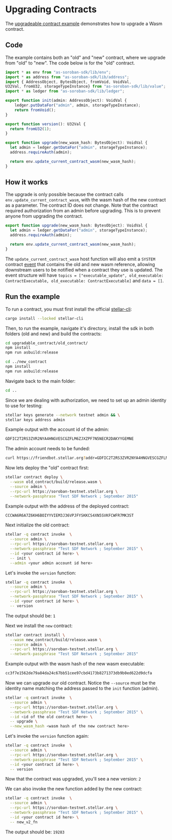# Upgrading Contracts

The [upgradeable contract example](https://github.com/Soneso/as-soroban-examples/tree/main/upgradable_contract) demonstrates how to upgrade a Wasm contract.


## Code

The example contains both an "old" and "new" contract, where we upgrade from "old" to "new". The code below is for the "old" contract.


```typescript
import * as env from "as-soroban-sdk/lib/env";
import * as address from "as-soroban-sdk/lib/address";
import { AddressObject, BytesObject, fromVoid, VoidVal, 
U32Val, fromU32, storageTypeInstance} from "as-soroban-sdk/lib/value";
import * as ledger from "as-soroban-sdk/lib/ledger";

export function init(admin: AddressObject): VoidVal {
    ledger.putDataFor("admin", admin, storageTypeInstance);
    return fromVoid();
}

export function version(): U32Val {
  return fromU32(1);
}

export function upgrade(new_wasm_hash: BytesObject): VoidVal {
  let admin = ledger.getDataFor("admin", storageTypeInstance);
  address.requireAuth(admin);

  return env.update_current_contract_wasm(new_wasm_hash);
}
```

## How it works

The upgrade is only possible because the contract calls `env.update_current_contract_wasm`, with the wasm hash of the new contract as a parameter. The contract ID does not change. Note that the contract required authorization from an admin before upgrading. This is to prevent anyone from upgrading the contract.

```typescript
export function upgrade(new_wasm_hash: BytesObject): VoidVal {
  let admin = ledger.getDataFor("admin", storageTypeInstance);
  address.requireAuth(admin);

  return env.update_current_contract_wasm(new_wasm_hash);
}
```

The `update_current_contract_wasm` host function will also emit a `SYSTEM` contract [event](https://soroban.stellar.org/docs/fundamentals-and-concepts/events#event-types) that contains the old and new wasm reference, allowing downstream users to be notified when a contract they use is updated. The event structure will have `topics = ["executable_update", old_executable: ContractExecutable, old_executable: ContractExecutable]` and `data = []`.


## Run the example

To run a contract, you must first install the official [stellar-cli](https://soroban.stellar.org/docs/getting-started/setup):

```sh
cargo install --locked stellar-cli
```

Then, to run the example, navigate it's directory, install the sdk in both folders (old and new) and build the contracts:

```sh
cd upgradable_contract/old_contract/
npm install
npm run asbuild:release

cd ../new_contract
npm install
npm run asbuild:release
```

Navigate back to the main folder:

```sh
cd ..
```

Since we are dealing with authorization, we need to set up an admin identity to use for testing:

```sh
stellar keys generate --network testnet admin && \
stellar keys address admin
```

Example output with the account id of the admin:
```sh
GDFIC2T2RS3ZVR2NYA4HNGVESCGZFLM6ZJXZPF7N5NECR2DAKYYGEMNE
```

The admin account needs to be funded:
```sh
curl https://friendbot.stellar.org?addr=GDFIC2T2RS3ZVR2NYA4HNGVESCGZFLM6ZJXZPF7N5NECR2DAKYYGEMNE
```

Now lets deploy the "old" contract first:
```sh
stellar contract deploy \
  --wasm old_contract/build/release.wasm \
  --source admin \
  --rpc-url https://soroban-testnet.stellar.org \
  --network-passphrase "Test SDF Network ; September 2015"
```

Example output with the address of the deployed contract:
```sh
CCCWA6R6A7Z6KH6BOIYYVIEM3J36VPJFYSKKCS4XN5SVKFCWFR7MK3ST
```

Next initialize the old contract:
```sh
stellar -q contract invoke  \
  --source admin \
  --rpc-url https://soroban-testnet.stellar.org \
  --network-passphrase "Test SDF Network ; September 2015" \
  --id <your contract id here> \
  -- init \
  --admin <your admin account id here>
```

Let's invoke the `version` function:
```sh
stellar -q contract invoke  \
  --source admin \
  --rpc-url https://soroban-testnet.stellar.org \
  --network-passphrase "Test SDF Network ; September 2015" \
  --id <your contract id here> \
  -- version
```

The output should be:
`1`

Next we install the `new` contract:

```sh
stellar contract install \
  --wasm new_contract/build/release.wasm \
  --source admin \
  --rpc-url https://soroban-testnet.stellar.org \
  --network-passphrase "Test SDF Network ; September 2015"
```

Example output with the wasm hash of the new wasm executable:
```sh
cc3f7e1562de79a84da24c67bb51cee97cbd4173b8271373db9b0ed622d9dcfa
```

Now we can upgrade our old contract. Notice the `--source` must be the identity name matching the address passed to the `init` function (admin).

```sh
stellar -q contract invoke  \
  --source admin \
  --rpc-url https://soroban-testnet.stellar.org \
  --network-passphrase "Test SDF Network ; September 2015" \
  --id <id of the old contract here> \
  -- upgrade \
  --new_wasm_hash <wasm hash of the new contract here>
```


Let's invoke the `version` function again:
```sh
stellar -q contract invoke  \
  --source admin \
  --rpc-url https://soroban-testnet.stellar.org \
  --network-passphrase "Test SDF Network ; September 2015" \
  --id <your contract id here> \
  -- version
```

Now that the contract was upgraded, you'll see a new version:
`2`

We can also invoke the new function added by the new contract:

```sh
stellar -q contract invoke  \
  --source admin \
  --rpc-url https://soroban-testnet.stellar.org \
  --network-passphrase "Test SDF Network ; September 2015" \
  --id <your contract id here> \
  -- new_v2_fn
```

The output should be:
`19283`

